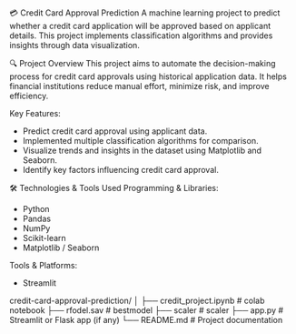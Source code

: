 💳 Credit Card Approval Prediction
A machine learning project to predict whether a credit card application will be approved based on applicant details. This project implements classification algorithms and provides insights through data visualization.

🔍 Project Overview
This project aims to automate the decision-making process for credit card approvals using historical application data. It helps financial institutions reduce manual effort, minimize risk, and improve efficiency.

Key Features:
* Predict credit card approval using applicant data.
* Implemented multiple classification algorithms for comparison.
* Visualize trends and insights in the dataset using Matplotlib and Seaborn.
* Identify key factors influencing credit card approval.

🛠️ Technologies & Tools Used
Programming & Libraries:
* Python
* Pandas
* NumPy
* Scikit-learn
* Matplotlib / Seaborn

Tools & Platforms:
* Streamlit

credit-card-approval-prediction/
│
├── credit_project.ipynb    # colab notebook
├── rfodel.sav              # bestmodel
├── scaler                  # scaler
├── app.py                  # Streamlit or Flask app (if any)
└── README.md               # Project documentation

